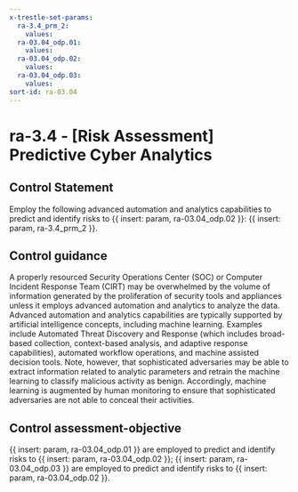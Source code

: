 ```yaml
---
x-trestle-set-params:
  ra-3.4_prm_2:
    values:
  ra-03.04_odp.01:
    values:
  ra-03.04_odp.02:
    values:
  ra-03.04_odp.03:
    values:
sort-id: ra-03.04
---
```


# ra-3.4 - \[Risk Assessment\] Predictive Cyber Analytics

## Control Statement

Employ the following advanced automation and analytics capabilities to predict and identify risks to {{ insert: param, ra-03.04_odp.02 }}: {{ insert: param, ra-3.4_prm_2 }}.

## Control guidance

A properly resourced Security Operations Center (SOC) or Computer Incident Response Team (CIRT) may be overwhelmed by the volume of information generated by the proliferation of security tools and appliances unless it employs advanced automation and analytics to analyze the data. Advanced automation and analytics capabilities are typically supported by artificial intelligence concepts, including machine learning. Examples include Automated Threat Discovery and Response (which includes broad-based collection, context-based analysis, and adaptive response capabilities), automated workflow operations, and machine assisted decision tools. Note, however, that sophisticated adversaries may be able to extract information related to analytic parameters and retrain the machine learning to classify malicious activity as benign. Accordingly, machine learning is augmented by human monitoring to ensure that sophisticated adversaries are not able to conceal their activities.

## Control assessment-objective

{{ insert: param, ra-03.04_odp.01 }} are employed to predict and identify risks to {{ insert: param, ra-03.04_odp.02 }};
{{ insert: param, ra-03.04_odp.03 }} are employed to predict and identify risks to {{ insert: param, ra-03.04_odp.02 }}.
